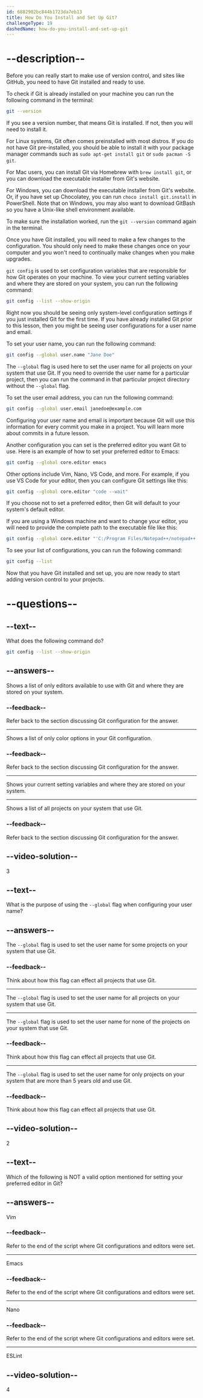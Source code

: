 ```yaml
---
id: 6882902bc844b1723da7eb13
title: How Do You Install and Set Up Git?
challengeType: 19
dashedName: how-do-you-install-and-set-up-git
---
```


# --description--

Before you can really start to make use of version control, and sites like GitHub, you need to have Git installed and ready to use.

To check if Git is already installed on your machine you can run the following command in the terminal:

```sh
git --version
```

If you see a version number, that means Git is installed. If not, then you will need to install it.

For Linux systems, Git often comes preinstalled with most distros. If you do not have Git pre-installed, you should be able to install it with your package manager commands such as `sudo apt-get install git` or `sudo pacman -S git`.

For Mac users, you can install Git via Homebrew with `brew install git`, or you can download the executable installer from Git's website.

For Windows, you can download the executable installer from Git's website. Or, if you have set up Chocolatey, you can run `choco install git.install` in PowerShell. Note that on Windows, you may also want to download GitBash so you have a Unix-like shell environment available.

To make sure the installation worked, run the `git --version` command again in the terminal.

Once you have Git installed, you will need to make a few changes to the configuration. You should only need to make these changes once on your computer and you won't need to continually make changes when you make upgrades.

`git config` is used to set configuration variables that are responsible for how Git operates on your machine. To view your current setting variables and where they are stored on your system, you can run the following command:

```sh
git config --list --show-origin
```

Right now you should be seeing only system-level configuration settings if you just installed Git for the first time. If you have already installed Git prior to this lesson, then you might be seeing user configurations for a user name and email.

To set your user name, you can run the following command:

```sh
git config --global user.name "Jane Doe"
```

The `--global` flag is used here to set the user name for all projects on your system that use Git. If you need to override the user name for a particular project, then you can run the command in that particular project directory without the `--global` flag.

To set the user email address, you can run the following command:

```sh
git config --global user.email janedoe@example.com
```

Configuring your user name and email is important because Git will use this information for every commit you make in a project. You will learn more about commits in a future lesson.

Another configuration you can set is the preferred editor you want Git to use. Here is an example of how to set your preferred editor to Emacs:

```sh
git config --global core.editor emacs
```

Other options include Vim, Nano, VS Code, and more. For example, if you use VS Code for your editor, then you can configure Git settings like this:

```sh
git config --global core.editor "code --wait"
```

If you choose not to set a preferred editor, then Git will default to your system's default editor.

If you are using a Windows machine and want to change your editor, you will need to provide the complete path to the executable file like this:

```sh
git config --global core.editor "'C:/Program Files/Notepad++/notepad++.exe' -multiInst -notabbar -nosession -noPlugin"
```

To see your list of configurations, you can run the following command:

```sh
git config --list
```

Now that you have Git installed and set up, you are now ready to start adding version control to your projects.

# --questions--

## --text--

What does the following command do?

```sh
git config --list --show-origin
```

## --answers--

Shows a list of only editors available to use with Git and where they are stored on your system.

### --feedback--

Refer back to the section discussing Git configuration for the answer.

---

Shows a list of only color options in your Git configuration.

### --feedback--

Refer back to the section discussing Git configuration for the answer.

---

Shows your current setting variables and where they are stored on your system.

---

Shows a list of all projects on your system that use Git.

### --feedback--

Refer back to the section discussing Git configuration for the answer.

## --video-solution--

3

## --text--

What is the purpose of using the `--global` flag when configuring your user name?

## --answers--

The `--global` flag is used to set the user name for some projects on your system that use Git.

### --feedback--

Think about how this flag can effect all projects that use Git.

---

The `--global` flag is used to set the user name for all projects on your system that use Git.

---

The `--global` flag is used to set the user name for none of the projects on your system that use Git.

### --feedback--

Think about how this flag can effect all projects that use Git.

---

The `--global` flag is used to set the user name for only projects on your system that are more than 5 years old and use Git.

### --feedback--

Think about how this flag can effect all projects that use Git.

## --video-solution--

2

## --text--

Which of the following is NOT a valid option mentioned for setting your preferred editor in Git?

## --answers--

Vim

### --feedback--

Refer to the end of the script where Git configurations and editors were set.

---

Emacs

### --feedback--

Refer to the end of the script where Git configurations and editors were set.

---

Nano

### --feedback--

Refer to the end of the script where Git configurations and editors were set.

---

ESLint

## --video-solution--

4

